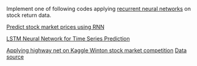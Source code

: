 Implement one of following codes applying [recurrent neural networks](http://colah.github.io/posts/2015-08-Understanding-LSTMs/) on stock return data.

[Predict stock market prices using RNN](https://github.com/lilianweng/stock-rnn)

[LSTM Neural Network for Time Series Prediction](https://github.com/jaungiers/LSTM-Neural-Network-for-Time-Series-Prediction)

[Applying highway net on Kaggle Winton stock market competition](https://github.com/KhaledSharif/winton-stock-market/blob/master/highway-network.py)
[Data source](https://www.kaggle.com/c/the-winton-stock-market-challenge/data)



